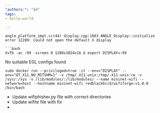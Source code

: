 ```yaml
---
"authors:": "dd"
tags:
- hello-world

---
```


```
angle_platform_impl.cc(44) display.cpp:1083 ANGLE Display::initialize error 12289: Could not open the default X display 

```bash
Xvfb -ac :99 -screen 0 1280x1024x16 & export DISPLAY=:99
```

No suitable EGL configs found


```shell
sudo docker run --privileged=true -it --env="DISPLAY" --env="QT_X11_NO_MITSHM=1" -v /tmp/.X11-unix:/tmp/.X11-unix:rw -v /sys/:/sys -v /lib/modules/:/lib/modules/ --name mininet-wifi --network=host --hostname mininet-wifi redblackbird/wififorge:v1.0.0 /bin/bash
```



- Update wifiphisher.py file with correct directories 
- Update wifite file with fix 
- 